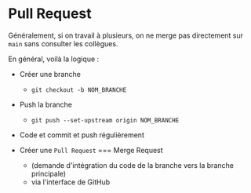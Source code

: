 # Pull Request

Généralement, si on travail à plusieurs, on ne merge pas directement sur `main` sans consulter les collègues.

En général, voilà la logique : 

- Créer une branche
  - `git checkout -b NOM_BRANCHE`

- Push la branche
  - `git push --set-upstream origin NOM_BRANCHE`

- Code et commit et push régulièrement

- Créer une `Pull Request` === Merge Request 
  - (demande d'intégration du code de la branche vers la branche principale)
  - via l'interface de GitHub
